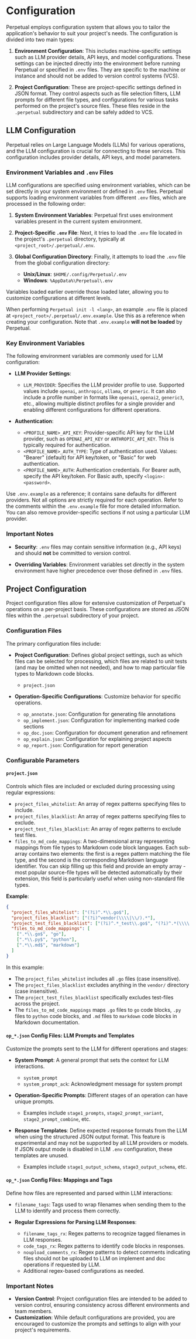 # Configuration

Perpetual employs configuration system that allows you to tailor the application's behavior to suit your project's needs. The configuration is divided into two main types:

1. **Environment Configuration**: This includes machine-specific settings such as LLM provider details, API keys, and model configurations. These settings can be injected directly into the environment before running Perpetual or specified in `.env` files. They are specific to the machine or instance and should not be added to version control systems (VCS).

2. **Project Configuration**: These are project-specific settings defined in JSON format. They control aspects such as file selection filters, LLM prompts for different file types, and configurations for various tasks performed on the project's source files. These files reside in the `.perpetual` subdirectory and can be safely added to VCS.

## LLM Configuration

Perpetual relies on Large Language Models (LLMs) for various operations, and the LLM configuration is crucial for connecting to these services. This configuration includes provider details, API keys, and model parameters.

### Environment Variables and `.env` Files

LLM configurations are specified using environment variables, which can be set directly in your system environment or defined in `.env` files. Perpetual supports loading environment variables from different `.env` files, which are processed in the following order:

1. **System Environment Variables**: Perpetual first uses environment variables present in the current system environment.

2. **Project-Specific `.env` File**: Next, it tries to load the `.env` file located in the project's `.perpetual` directory, typically at `<project_root>/.perpetual/.env`.

3. **Global Configuration Directory**: Finally, it attempts to load the `.env` file from the global configuration directory:
   - **Unix/Linux**: `$HOME/.config/Perpetual/.env`
   - **Windows**: `%AppData%\Perpetual\.env`

Variables loaded earlier override those loaded later, allowing you to customize configurations at different levels.

When performing `Perpetual init -l <lang>`, an example `.env` file is placed at `<project_root>/.perpetual/.env.example`. Use this as a reference when creating your configuration. Note that `.env.example` **will not be loaded** by Perpetual.

### Key Environment Variables

The following environment variables are commonly used for LLM configuration:

- **LLM Provider Settings**:
  - `LLM_PROVIDER`: Specifies the LLM provider profile to use. Supported values include `openai`, `anthropic`, `ollama`, or `generic`. It can also include a profile number in formats like `openai1`, `openai2`, `generic3`, etc., allowing multiple distinct profiles for a single provider and enabling different configurations for different operations.

- **Authentication**:
  - `<PROFILE_NAME>_API_KEY`: Provider-specific API key for the LLM provider, such as `OPENAI_API_KEY` or `ANTHROPIC_API_KEY`. This is typically required for authentication.
  - `<PROFILE_NAME>_AUTH_TYPE`: Type of authentication used. Values: "Bearer" (default) for API key/token, or "Basic" for web authentication.
  - `<PROFILE_NAME>_AUTH`: Authentication credentials. For Bearer auth, specify the API key/token. For Basic auth, specify `<login>:<password>`.

Use `.env.example` as a reference; it contains sane defaults for different providers. Not all options are strictly required for each operation. Refer to the comments within the `.env.example` file for more detailed information. You can also remove provider-specific sections if not using a particular LLM provider.

### Important Notes

- **Security**: `.env` files may contain sensitive information (e.g., API keys) and should **not** be committed to version control.

- **Overriding Variables**: Environment variables set directly in the system environment have higher precedence over those defined in `.env` files.

## Project Configuration

Project configuration files allow for extensive customization of Perpetual's operations on a per-project basis. These configurations are stored as JSON files within the `.perpetual` subdirectory of your project.

### Configuration Files

The primary configuration files include:

- **Project Configuration**: Defines global project settings, such as which files can be selected for processing, which files are related to unit tests (and may be omitted when not needed), and how to map particular file types to Markdown code blocks.
  - `project.json`

- **Operation-Specific Configurations**: Customize behavior for specific operations.
  - `op_annotate.json`: Configuration for generating file annotations
  - `op_implement.json`: Configuration for implementing marked code sections
  - `op_doc.json`: Configuration for document generation and refinement
  - `op_explain.json`: Configuration for explaining project aspects
  - `op_report.json`: Configuration for report generation

### Configurable Parameters

#### `project.json`

Controls which files are included or excluded during processing using regular expressions:

- `project_files_whitelist`: An array of regex patterns specifying files to include.
- `project_files_blacklist`: An array of regex patterns specifying files to exclude.
- `project_test_files_blacklist`: An array of regex patterns to exclude test files.
- `files_to_md_code_mappings`: A two-dimensional array representing mappings from file types to Markdown code block languages. Each sub-array contains two elements: the first is a regex pattern matching the file type, and the second is the corresponding Markdown language identifier. You can skip filling up this field and provide an empty array - most popular source-file types will be detected automatically by their extension, this field is particularly useful when using non-standard file types.

**Example**:

```json
{
  "project_files_whitelist": ["(?i)^.*\\.go$"],
  "project_files_blacklist": ["(?i)^vendor(\\\\|\\/).*"],
  "project_test_files_blacklist": ["(?i)^.*_test\\.go$", "(?i)^.*(\\\\|\\/)test(\\\\|\\/).*\\.go$", "(?i)^test(\\\\|\\/).*\\.go$"],
  "files_to_md_code_mappings": [
    [".*\\.go$", "go"],
    [".*\\.py$", "python"],
    [".*\\.md$", "markdown"]
  ]
}
```

In this example:

- The `project_files_whitelist` includes all `.go` files (case insensitive).
- The `project_files_blacklist` excludes anything in the `vendor/` directory (case insensitive).
- The `project_test_files_blacklist` specifically excludes test-files across the project.
- The `files_to_md_code_mappings` maps `.go` files to `go` code blocks, `.py` files to `python` code blocks, and `.md` files to `markdown` code blocks in Markdown documentation.

#### `op_*.json` Config Files: LLM Prompts and Templates

Customize the prompts sent to the LLM for different operations and stages:

- **System Prompt**: A general prompt that sets the context for LLM interactions.
  - `system_prompt`
  - `system_prompt_ack`: Acknowledgment message for system prompt

- **Operation-Specific Prompts**: Different stages of an operation can have unique prompts.
  - Examples include `stage1_prompts`, `stage2_prompt_variant`, `stage2_prompt_combine`, etc.

- **Response Templates**: Define expected response formats from the LLM when using the structured JSON output format. This feature is experimental and may not be supported by all LLM providers or models. If JSON output mode is disabled in LLM `.env` configuration, these templates are unused.
  - Examples include `stage1_output_schema`, `stage3_output_schema`, etc.

#### `op_*.json` Config Files: Mappings and Tags

Define how files are represented and parsed within LLM interactions:

- `filename_tags`: Tags used to wrap filenames when sending them to the LLM to identify and process them correctly.

- **Regular Expressions for Parsing LLM Responses**:
  - `filename_tags_rx`: Regex patterns to recognize tagged filenames in LLM responses.
  - `code_tags_rx`: Regex patterns to identify code blocks in responses.
  - `noupload_comments_rx`: Regex patterns to detect comments indicating files should not be uploaded to LLM on implement and doc operations if requested by LLM.
  - Additional regex-based configurations as needed.

### Important Notes

- **Version Control**: Project configuration files are intended to be added to version control, ensuring consistency across different environments and team members.
- **Customization**: While default configurations are provided, you are encouraged to customize the prompts and settings to align with your project's requirements.
